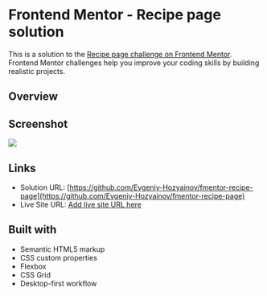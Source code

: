 # Frontend Mentor - Recipe page solution

This is a solution to the [Recipe page challenge on Frontend Mentor](https://www.frontendmentor.io/challenges/recipe-page-KiTsR8QQKm). Frontend Mentor challenges help you improve your coding skills by building realistic projects.

## Overview

## Screenshot

![](./screenshot.jpg)

## Links

- Solution URL: [https://github.com/Evgeniy-Hozyainov/fmentor-recipe-page](https://github.com/Evgeniy-Hozyainov/fmentor-recipe-page)
- Live Site URL: [Add live site URL here](https://your-live-site-url.com)

## Built with

- Semantic HTML5 markup
- CSS custom properties
- Flexbox
- CSS Grid
- Desktop-first workflow
